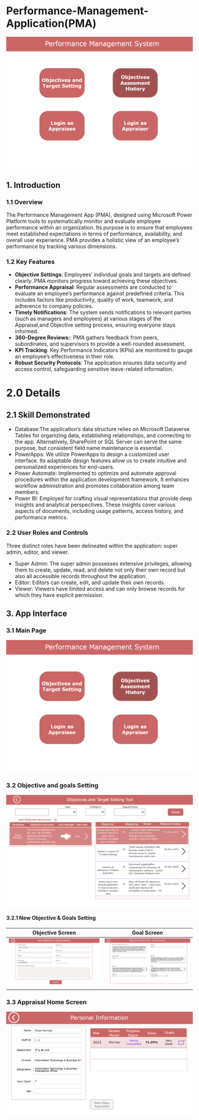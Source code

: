 # Performance-Management-Application(PMA)
![](HomePage.png)
## 1. Introduction

### 1.1 Overview
The Performance Management App (PMA), designed using Microsoft Power Platform tools to systematically monitor and evaluate employee performance within an organization. Its purpose is to ensure that employees meet established expectations in terms of performance, availability, and overall user experience. PMA provides a holistic view of an employee’s performance by tracking various dimensions. 
### 1.2 Key Features
- **Objective Settings**: Employees’ individual goals and targets are defined clearly. PMA monitors progress toward achieving these objectives.
- **Performance Appraisal**: Regular assessments are conducted to evaluate an employee’s performance against predefined criteria. This includes factors like productivity, quality of work, teamwork, and adherence to company policies.
- **Timely Notifications**: The system sends notifications to relevant parties (such as managers and employees) at various stages of the Appraisal,and Objective setting process, ensuring everyone stays informed.
- **360-Degree Reviews:**: PMA gathers feedback from peers, subordinates, and supervisors to provide a well-rounded assessment.
- **KPI Tracking**: Key Performance Indicators (KPIs) are monitored to gauge an employee’s effectiveness in their role.
- **Robust Security Protocols**: The application ensures data security and access control, safeguarding sensitive leave-related information.

# 2.0 Details
## 2.1 Skill Demonstrated
- Database:The application’s data structure relies on Microsoft Dataverse Tables for organizing data, establishing relationships, and connecting to the app.
Alternatively, SharePoint or SQL Server can serve the same purpose, but consistent field name maintenance is essential.
- PowerApps: We utilize PowerApps to design a customized user interface.
Its adaptable design features allow us to create intuitive and personalized experiences for end-users.
- Power Automate: Implemented to optimize and automate approval procedures within the application development framework.
It enhances workflow administration and promotes collaboration among team members.
- Power BI: Employed for crafting visual representations that provide deep insights and analytical perspectives.
These insights cover various aspects of documents, including usage patterns, access history, and performance metrics. 

### 2.2 User Roles and Controls
Three distinct roles have been delineated within the application: super admin, editor, and viewer.
- Super Admin: The super admin possesses extensive privileges, allowing them to create, update, read, and delete not only their own record but also all accessible records throughout the application.
- Editor: Editors can create, edit, and update their own records.
- Viewer: Viewers have limited access and can only browse records for which they have explicit permission.

## 3. App Interface

### 3.1 Main Page

![](HomePage.png)

### 3.2 Objective and goals Setting
![](ObjAngGoalSettingPage.png)

#### 3.2.1 New Objective & Goals Setting

Objective Screen | Goal Screen
:------------------:|:---------------------:
![](NewObjSettings.png)   | ![](NewObjSettings2.png)


### 3.3 Appraisal Home Screen
![](AppraisalPage.png)




